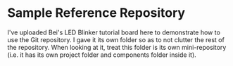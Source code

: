 # Sample Reference Repository
I've uploaded Bei's LED Blinker tutorial board here to demonstrate how
  to use the Git repository.
I gave it its own folder so as to not clutter the rest of the 
  repository.
When looking at it, treat this folder is its own mini-repository 
  (i.e. it has its own project folder and components folder inside it).
